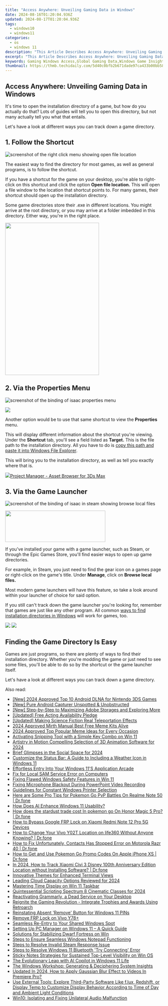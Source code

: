 ```yaml
---
title: "Access Anywhere: Unveiling Gaming Data in Windows"
date: 2024-08-16T01:20:04.936Z
updated: 2024-08-17T01:20:04.936Z
tags:
  - windows10
  - windows11
categories:
  - os
  - windows 11
description: "This Article Describes Access Anywhere: Unveiling Gaming Data in Windows"
excerpt: "This Article Describes Access Anywhere: Unveiling Gaming Data in Windows"
keywords: Gaming Windows Access,Global Gaming Data,Windows Game Insights,Cross-Platform Play,Windows Gaming Analytics,Universal Gaming Scope,Anywhere Gaming Info
thumbnail: https://thmb.techidaily.com/5d40c0bfb2b671dade97ca433b00bb587bba5a39728d8b56cca1107a8d8599fe.jpg
---
```


## Access Anywhere: Unveiling Gaming Data in Windows

 It's time to open the installation directory of a game, but how do you actually do that? Lots of guides will tell you to open this directory, but not many actually tell you what that entails.

 Let's have a look at different ways you can track down a game directory.

## 1\. Follow the Shortcut

![screenshot of the right click menu showing open file location](https://static1.makeuseofimages.com/wordpress/wp-content/uploads/2023/06/screcreenshot_of_right_click_menu_open_file_location.jpg)

 The easiest way to find the directory for most games, as well as general programs, is to follow the shortcut.

 If you have a shortcut for the game on your desktop, you're able to right-click on this shortcut and click the option **Open file location.** This will open a file window to the location that shortcut points to. For many games, their shortcut should open up the installation directory.

 Some game directories store their .exe in different locations. You might arrive at the root directory, or you may arrive at a folder imbedded in this directory. Either way, you're in the right place.

<!-- affiliate ads begin -->
<a href="https://zonlipartnershipprogram.pxf.io/c/5597632/1611407/17882" target="_top" id="1611407"><img src="//a.impactradius-go.com/display-ad/17882-1611407" border="0" alt="" width="300" height="485"/></a><img height="0" width="0" src="https://imp.pxf.io/i/5597632/1611407/17882" style="position:absolute;visibility:hidden;" border="0" />
<!-- affiliate ads end -->
## 2\. Via the Properties Menu

![screenshot of the binding of isaac properties menu](https://static1.makeuseofimages.com/wordpress/wp-content/uploads/2023/06/screenshot_of_binding_of_isaac_properties_menu.jpg)
<!-- affiliate ads begin -->
<a href="https://store.nero.com/order/checkout.php?PRODS=42296855&QTY=1&AFFILIATE=108875&CART=1"><img src="http://cdnwww.nero.com/nero-com-wAssets/img/banners/2023/recode/Nero_Recode_Screen_2.png" border="0"></a>
<!-- affiliate ads end -->

 Another option would be to use that same shortcut to view the **Properties** menu.

 This will display different information about the shortcut you're viewing. Under the **Shortcut** tab, you'll see a field listed as **Target.** This is the file path to the installation directory. All you have to do is [copy this path and paste it into Windows File Explorer](https://www.makeuseof.com/ways-to-copy-full-file-folder-path-windows/).

 This will bring you to the installation directory, as well as tell you exactly where that is.

<!-- affiliate ads begin -->
<a href="https://secure.2checkout.com/order/checkout.php?PRODS=4709458&QTY=1&AFFILIATE=108875&CART=1"><img src="https://3d-kstudio.com/wp-content/uploads/2019/10/Project-Manager-version-3-1600x900-768x419.jpg" border="0">Project Manager - Asset Browser for 3Ds Max</a>
<!-- affiliate ads end -->
## 3\. Via the Game Launcher

![screenshot of the binding of isaac in steam showing browse local files](https://static1.makeuseofimages.com/wordpress/wp-content/uploads/2023/06/screenshot_of_binding_of_isaac_steam_browse_local_files.jpg)
<!-- affiliate ads begin -->
<a href="https://proteahair.pxf.io/c/5597632/1983634/23621" target="_top" id="1983634"><img src="//a.impactradius-go.com/display-ad/23621-1983634" border="0" alt="" width="320" height="100"/></a><img height="0" width="0" src="https://imp.pxf.io/i/5597632/1983634/23621" style="position:absolute;visibility:hidden;" border="0" />
<!-- affiliate ads end -->

 If you've installed your game with a game launcher, such as Steam, or through the Epic Games Store, you'll find easier ways to open up game directories.

 For example, in Steam, you just need to find the gear icon on a games page or right-click on the game's title. Under **Manage**, click on **Browse local files.**

 Most modern game launchers will have this feature, so take a look around within your launcher of choice for said option.

 If you still can't track down the game launcher you're looking for, remember that games are just like any other program. All common [ways to find installation directories in Windows](https://www.makeuseof.com/windows-ways-to-find-programs-install-location/) will work for games, too.

<!-- affiliate ads begin -->
<a href="https://shop.manycam.com/order/checkout.php?PRODS=17727588&QTY=1&AFFILIATE=108875&CART=1"><img src="https://secure.avangate.com/images/merchant/8230bea7d54bcdf99cdfe85cb07313d5/mcaffbanner600x500.png" border="0"></a>
<a href="https://shop.manycam.com/order/checkout.php?PRODS=17727588&QTY=1&AFFILIATE=108875&CART=1"><img src="https://secure.avangate.com/images/merchant/8230bea7d54bcdf99cdfe85cb07313d5/Affiliates_300x250px_valentinesday.png" border="0"></a>
<!-- affiliate ads end -->
## Finding the Game Directory Is Easy

 Games are just programs, so there are plenty of ways to find their installation directory. Whether you're modding the game or just need to see some files, you'll be able to do so by the shortcut or the game launcher itself.

 Let's have a look at different ways you can track down a game directory.



<ins class="adsbygoogle"
      style="display:block"
      data-ad-client="ca-pub-7571918770474297"
      data-ad-slot="8358498916"
      data-ad-format="auto"
      data-full-width-responsive="true"></ins>


<span class="atpl-alsoreadstyle">Also read:</span>
<div><ul>
<li><a href="https://digital-screen-recording.techidaily.com/new-2024-approved-top-10-android-dlna-for-nintendo-3ds-games/"><u>[New] 2024 Approved  Top 10 Android DLNA for Nintendo 3DS Games</u></a></li>
<li><a href="https://screen-activity-recording.techidaily.com/new-pure-android-capturer-unspotted-and-unobstructed/"><u>[New] Pure Android Capturer  Unspotted & Unobstructed</u></a></li>
<li><a href="https://extra-guidance.techidaily.com/new-step-by-step-to-maximizing-adobe-storages-and-exploring-more/"><u>[New] Step-by-Step to Maximizing Adobe Storages and Exploring More</u></a></li>
<li><a href="https://some-knowledge.techidaily.com/updated-free-acting-availability-pledge/"><u>[Updated] Free Acting Availability Pledge</u></a></li>
<li><a href="https://extra-approaches.techidaily.com/updated-making-science-fiction-real-teleportation-effects/"><u>[Updated] Making Science Fiction Real  Teleportation Effects</u></a></li>
<li><a href="https://extra-guidance.techidaily.com/2024-approved-mirth-manual-best-free-meme-kits-alive/"><u>2024 Approved  Mirth Manual  Best Free Meme Kits Alive</u></a></li>
<li><a href="https://some-guidance.techidaily.com/2024-approved-top-popular-meme-ideas-for-every-occasion/"><u>2024 Approved  Top Popular Meme Ideas for Every Occasion</u></a></li>
<li><a href="https://win11-tips.techidaily.com/activating-snipping-tool-with-a-simple-key-combo-on-win-11/"><u>Activating Snipping Tool with a Simple Key Combo on Win 11</u></a></li>
<li><a href="https://fox-boxes.techidaily.com/artistry-in-motion-compelling-selection-of-3d-animation-software-for-2024/"><u>Artistry in Motion  Compelling Selection of 3D Animation Software for 2024</u></a></li>
<li><a href="https://facebook-videos.techidaily.com/brief-glimpses-in-the-social-space-for-2024/"><u>Brief Glimpses in the Social Space for 2024</u></a></li>
<li><a href="https://win11-tips.techidaily.com/customize-the-status-bar-a-guide-to-including-a-weather-icon-in-windows-11/"><u>Customize the Status Bar: A Guide to Including a Weather Icon in Windows 11</u></a></li>
<li><a href="https://win11-tips.techidaily.com/effortless-entry-into-your-windows-11s-application-arcade/"><u>Effortless Entry Into Your Windows 11'S Application Arcade</u></a></li>
<li><a href="https://win11-tips.techidaily.com/fix-for-local-sam-service-error-on-computers/"><u>Fix for Local SAM Service Error on Computers</u></a></li>
<li><a href="https://win11-tips.techidaily.com/fixing-flawed-windows-safety-features-in-win-11/"><u>Fixing Flawed Windows Safety Features in Win 11</u></a></li>
<li><a href="https://win11-tips.techidaily.com/fixing-microphone-blackout-during-powerpoint-video-recording/"><u>Fixing Microphone Blackout During PowerPoint Video Recording</u></a></li>
<li><a href="https://win11-tips.techidaily.com/guidelines-for-constant-windows-printer-selection/"><u>Guidelines for Constant Windows Printer Selection</u></a></li>
<li><a href="https://pokemon-go-android.techidaily.com/here-are-some-pro-tips-for-pokemon-go-pvp-battles-on-realme-note-50-drfone-by-drfone-virtual-android/"><u>Here are Some Pro Tips for Pokemon Go PvP Battles On Realme Note 50 | Dr.fone</u></a></li>
<li><a href="https://win11-tips.techidaily.com/how-does-ai-enhance-windows-11-usability/"><u>How Does AI Enhance Windows 11 Usability?</u></a></li>
<li><a href="https://pokemon-go-android.techidaily.com/how-does-the-stardust-trade-cost-in-pokemon-go-on-honor-magic-5-pro-drfone-by-drfone-virtual-android/"><u>How does the stardust trade cost In pokemon go On Honor Magic 5 Pro? | Dr.fone</u></a></li>
<li><a href="https://bypass-frp.techidaily.com/how-to-bypass-google-frp-lock-on-xiaomi-redmi-note-12-pro-5g-devices-by-drfone-android/"><u>How to Bypass Google FRP Lock on Xiaomi Redmi Note 12 Pro 5G Devices</u></a></li>
<li><a href="https://location-social.techidaily.com/how-to-change-your-vivo-y02t-location-on-life360-without-anyone-knowing-drfone-by-drfone-virtual-android/"><u>How to Change Your Vivo Y02T Location on life360 Without Anyone Knowing? | Dr.fone</u></a></li>
<li><a href="https://howto.techidaily.com/how-to-fix-unfortunately-contacts-has-stopped-error-on-motorola-razr-40-drfone-by-drfone-fix-android-problems-fix-android-problems/"><u>How to Fix Unfortunately, Contacts Has Stopped Error on Motorola Razr 40 | Dr.fone</u></a></li>
<li><a href="https://ios-pokemon-go.techidaily.com/how-to-get-and-use-pokemon-go-promo-codes-on-apple-iphone-xs-drfone-by-drfone-virtual-ios/"><u>How to Get and Use Pokemon Go Promo Codes On Apple iPhone XS | Dr.fone</u></a></li>
<li><a href="https://android-location-track.techidaily.com/in-2024-how-to-track-xiaomi-civi-3-disney-100th-anniversary-edition-location-without-installing-software-drfone-by-drfone-virtual-android/"><u>In 2024, How to Track Xiaomi Civi 3 Disney 100th Anniversary Edition Location without Installing Software? | Dr.fone</u></a></li>
<li><a href="https://win11-tips.techidaily.com/innovative-themes-for-enhanced-terminal-views/"><u>Innovative Themes for Enhanced Terminal Views</u></a></li>
<li><a href="https://extra-skills.techidaily.com/leading-cloud-capacity-options-reviewed-for-2024/"><u>Leading Cloud Capacity Options Reviewed for 2024</u></a></li>
<li><a href="https://win11-tips.techidaily.com/mastering-time-display-on-win-11-taskbar/"><u>Mastering Time Display on Win 11 Taskbar</u></a></li>
<li><a href="https://extra-guidance.techidaily.com/quintessential-scripting-spectrum-8-cinematic-classes-for-2024/"><u>Quintessential Scripting Spectrum  8 Cinematic Classes for 2024</u></a></li>
<li><a href="https://win11-tips.techidaily.com/reactivating-grammarly-a-dead-service-on-your-desktop/"><u>Reactivating Grammarly, a Dead Service on Your Desktop</u></a></li>
<li><a href="https://win11-tips.techidaily.com/reignite-the-gaming-revolution-integrate-trophies-and-awards-using-retroarch/"><u>Reignite the Gaming Revolution - Integrate Trophies and Awards Using Retroarch</u></a></li>
<li><a href="https://win11-tips.techidaily.com/reinstating-absent-remove-button-for-windows-11-pins/"><u>Reinstating Absent 'Remove' Button for Windows 11 PINs</u></a></li>
<li><a href="https://review-topics.techidaily.com/remove-frp-lock-on-vivo-y78plus-by-drfone-android-unlock-remove-google-frp/"><u>Remove FRP Lock on Vivo Y78+</u></a></li>
<li><a href="https://win11-tips.techidaily.com/seamless-re-entry-to-your-shared-windows-spot/"><u>Seamless Re-Entry to Your Shared Windows Spot</u></a></li>
<li><a href="https://win11-tips.techidaily.com/setting-up-pc-manager-on-windows-11-a-quick-guide/"><u>Setting Up PC Manager on Windows 11 – A Quick Guide</u></a></li>
<li><a href="https://win11-tips.techidaily.com/solutions-for-stabilizing-dwarf-fortress-on-win/"><u>Solutions for Stabilizing Dwarf Fortress on Win</u></a></li>
<li><a href="https://win11-tips.techidaily.com/steps-to-ensure-seamless-windows-notepad-functioning/"><u>Steps to Ensure Seamless Windows Notepad Functioning</u></a></li>
<li><a href="https://win11-tips.techidaily.com/steps-to-resolve-invalid-steam-response-issue/"><u>Steps to Resolve Invalid Steam Response Issue</u></a></li>
<li><a href="https://win11-tips.techidaily.com/steps-to-resolve-windows-11-bluetooth-try-connecting-error/"><u>Steps to Resolve Windows 11 Bluetooth 'Try Connecting' Error</u></a></li>
<li><a href="https://win11-tips.techidaily.com/sticky-notes-strategies-for-sustained-top-level-visibility-on-win-os/"><u>Sticky Notes Strategies for Sustained Top-Level Visibility on Win OS</u></a></li>
<li><a href="https://win11-tips.techidaily.com/the-evolutionary-leap-with-ai-copilot-in-windows-11-life/"><u>The Evolutionary Leap with AI Copilot in Windows 11 Life</u></a></li>
<li><a href="https://win11-tips.techidaily.com/the-windows-workshop-generating-and-deciphering-system-insights/"><u>The Windows Workshop: Generating & Deciphering System Insights</u></a></li>
<li><a href="https://ai-editing-video.techidaily.com/updated-in-2024-how-to-apply-gaussian-blur-effect-to-videos-in-premiere-pro/"><u>Updated In 2024, How to Apply Gaussian Blur Effect to Videos In Premiere Pro?</u></a></li>
<li><a href="https://win11-tips.techidaily.com/use-external-tools-explore-third-party-software-like-flux-redshift-or-display-temp-to-customize-display-behavior-according-to-time-of-day-and-ambient-light-26/"><u>Use External Tools: Explore Third-Party Software Like f.lux, Redshift, or Display Temp to Customize Display Behavior According to Time of Day and Ambient Light Conditions</u></a></li>
<li><a href="https://win11-tips.techidaily.com/win10-isolating-and-fixing-unilateral-audio-malfunction/"><u>Win10: Isolating and Fixing Unilateral Audio Malfunction</u></a></li>
</ul></div>

